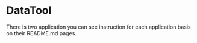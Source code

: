 # DataTool

There is two application you can see instruction for each application basis on their README.md pages.
